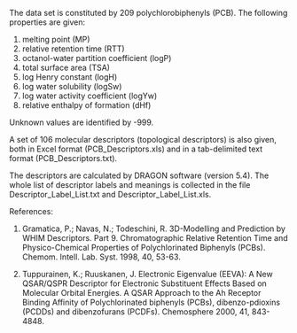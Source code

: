 The data set is constituted by 209 polychlorobiphenyls (PCB).
The following properties are given:

1) melting point (MP)   
2) relative retention time (RTT)  
3) octanol-water partition coefficient (logP)  
4) total surface area (TSA)  
5) log Henry constant (logH)  
6) log water solubility (logSw)  
7) log water activity coefficient (logYw)  
8) relative enthalpy of formation (dHf)  

Unknown values are identified by -999.

A set of 106 molecular descriptors (topological descriptors) is also given, both in Excel format (PCB_Descriptors.xls) and in a tab-delimited text format (PCB_Descriptors.txt).

The descriptors are calculated by DRAGON software (version 5.4). 
The whole list of descriptor labels and meanings is collected in the file Descriptor_Label_List.txt and Descriptor_Label_List.xls.


References:

1) Gramatica, P.; Navas, N.; Todeschini, R. 3D-Modelling and Prediction
by WHIM Descriptors. Part 9. Chromatographic Relative Retention
Time and Physico-Chemical Properties of Polychlorinated Biphenyls
(PCBs). Chemom. Intell. Lab. Syst. 1998, 40, 53-63.

2) Tuppurainen, K.; Ruuskanen, J. Electronic Eigenvalue (EEVA): A
New QSAR/QSPR Descriptor for Electronic Substituent Effects Based
on Molecular Orbital Energies. A QSAR Approach to the Ah Receptor
Binding Affinity of Polychlorinated biphenyls (PCBs), dibenzo-pdioxins
(PCDDs) and dibenzofurans (PCDFs). Chemosphere 2000, 41,
843-4848.
